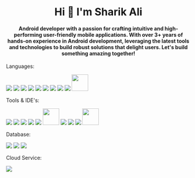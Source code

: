 <h1 align="center">Hi 👋 I'm Sharik Ali</h1>

<h4 align="center">Android developer with a passion for crafting intuitive and high-performing user-friendly mobile applications. With over 3+ years of hands-on experience in Android development, leveraging the latest tools and technologies to build robust solutions that delight users. Let's build something amazing together!</h4>

Languages: 

<a href="https://www.java.com/en/"><img src="https://skillicons.dev/icons?i=java" /></a>
<a href="https://kotlinlang.org/"><img src="https://skillicons.dev/icons?i=kotlin" /></a>
<a href="https://dart.dev/"><img src="https://skillicons.dev/icons?i=dart" /></a>
<a href="https://flutter.dev/"><img src="https://skillicons.dev/icons?i=flutter" /></a>
<a href="https://www.swift.org/"><img src="https://skillicons.dev/icons?i=swift" /></a>
<a href="https://ktor.io/"><img src="https://skillicons.dev/icons?i=ktor" /></a>
<a href="https://dart.dev/"><img src="https://skillicons.dev/icons?i=js" /></a>
<a href="https://www.typescriptlang.org/"><img src="https://skillicons.dev/icons?i=ts" /></a>
<a href="https://reactnative.dev/"><img src="https://skillicons.dev/icons?i=react" /></a>
<a href="https://developer.android.com/develop/ui/compose"><img src="https://github.com/SharikAli/SharikAli/assets/88836922/0fadc963-430c-4090-8b24-97d75a6542b4" width="45" height="45"></a>

Tools & IDE's:

<a href="https://git-scm.com/"><img src="https://skillicons.dev/icons?i=git" /></a>
<a href="https://github.com/"><img src="https://skillicons.dev/icons?i=github" /></a>
<a href="https://about.gitlab.com/"><img src="https://skillicons.dev/icons?i=gitlab" /></a>
<a href="https://developer.android.com/studio?gad_source=1&gclid=EAIaIQobChMI4a-BpayzhQMVloZoCR20kgBeEAAYASAAEgJSzfD_BwE&gclsrc=aw.ds"><img src="https://skillicons.dev/icons?i=androidstudio" /></a>
<a href="https://www.jetbrains.com/idea/?var=1"><img src="https://skillicons.dev/icons?i=idea" /></a>
<a href="https://developer.apple.com/xcode/"><img src="https://user-images.githubusercontent.com/25181517/186711578-bf30cb30-40b7-4b45-95a5-bdf837c372e7.png" width="45" height="45"></a>
<a href="https://gradle.org/"><img src="https://skillicons.dev/icons?i=gradle" /></a>
<a href="https://code.visualstudio.com/"><img src="https://skillicons.dev/icons?i=vscode" /></a>
<a href="https://www.postman.com/"><img src="https://skillicons.dev/icons?i=postman" /></a>
<img src="https://github.com/SharikAli/SharikAli/assets/88836922/e9629ed3-12da-4cbd-a73f-9557c5fadd88" width="45" height="45">

Database:

<a href="https://www.mongodb.com/"><img src="https://skillicons.dev/icons?i=mongodb" /></a>
<a href="https://www.mysql.com/"><img src="https://skillicons.dev/icons?i=mysql" /></a>
<a href="https://www.sqlite.org/"><img src="https://skillicons.dev/icons?i=sqlite" /></a>

Cloud Service:

<a href="https://firebase.google.com/"><img src="https://skillicons.dev/icons?i=firebase" /></a>


